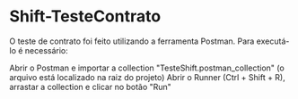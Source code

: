 # Shift-TesteContrato

O teste de contrato foi feito utilizando a ferramenta Postman. Para executá-lo é necessário:

Abrir o Postman e importar a collection "TesteShift.postman_collection" (o arquivo está localizado na raiz do projeto)
Abrir o Runner (Ctrl + Shift + R), arrastar a collection e clicar no botão "Run"
